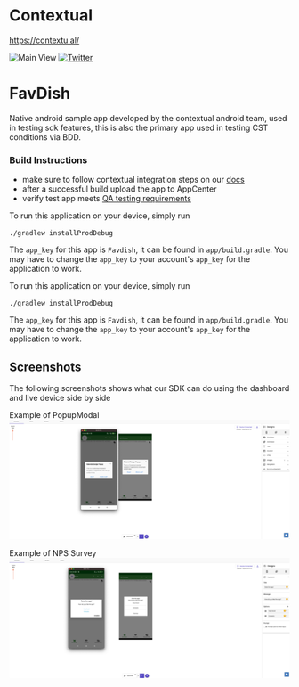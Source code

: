 # Contextual

https://contextu.al/

![Main View](https://contextu.al/wp-content/uploads/2022/01/Contextual-icon-560x285.png)
[![Twitter](https://img.shields.io/badge/Twitter-%40contextu_al-blue.svg)](https://twitter.com/contextu_al)

# FavDish
Native android sample app developed by the contextual android team, used in testing sdk features,
this is also the primary app used in testing CST conditions via BDD. 

### Build Instructions
- make sure to follow contextual integration steps on our [docs](https://dashboard.pointzi.com/docs/sdks/android/integration/)
- after a successful build upload the app to AppCenter
- verify test app meets [QA testing requirements](https://streethawk.atlassian.net/wiki/spaces/PPD/pages/1900707864/SDK+Testing+Requirements)

To run this application on your device, simply run

```
./gradlew installProdDebug
```

The `app_key` for this app is `Favdish`, it can be found in `app/build.gradle`. You may have to change the `app_key` to your
account's `app_key` for the application to work.


To run this application on your device, simply run

```
./gradlew installProdDebug
```

The `app_key` for this app is `Favdish`, it can be found in `app/build.gradle`. You may have to change the `app_key` to your
account's `app_key` for the application to work.


## Screenshots

The following screenshots shows what our SDK can do using the dashboard and live device side by side

Example of PopupModal
![PopupModal](screenshots/PopupModal.png)


Example of NPS Survey
![NPSSurvey](screenshots/NPSSurvey.png)
